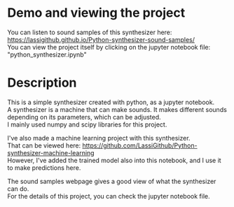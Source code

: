 # Demo and viewing the project

You can listen to sound samples of this synthesizer here: https://lassigithub.github.io/Python-synthesizer-sound-samples/  
You can view the project itself by clicking on the jupyter notebook file: "python_synthesizer.ipynb"  

# Description

This is a simple synthesizer created with python, as a jupyter notebook.   
A synthesizer is a machine that can make sounds. It makes different sounds depending on its parameters, which can be adjusted.    
I mainly used numpy and scipy libraries for this project.   

I've also made a machine learning project with this synthesizer.  
That can be viewed here: https://github.com/LassiGithub/Python-synthesizer-machine-learning  
However, I've added the trained model also into this notebook, and I use it to make predictions here.  

The sound samples webpage gives a good view of what the synthesizer can do.  
For the details of this project, you can check the jupyter notebook file.   